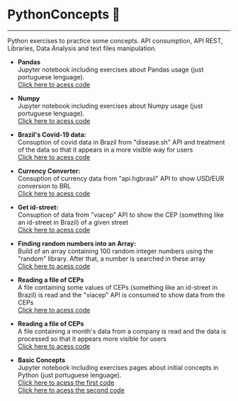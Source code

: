 # PythonConcepts 🐍
<hr>
Python exercises to practice some concepts. API consumption, API REST, Libraries, Data Analysis and text files manipulation.

- <b> Pandas </b> <br>
 Jupyter notebook including exercises about Pandas usage (just portuguese lenguage). <br>
 <a href="https://github.com/luizottavioc/PythonConcepts/blob/main/3_pandas.ipynb"> Click here to acess code</a> <br>

 - <b> Numpy </b> <br>
 Jupyter notebook including exercises about Numpy usage (just portuguese lenguage). <br>
 <a href="https://github.com/luizottavioc/PythonConcepts/blob/main/1_numpy.ipynb"> Click here to acess code</a> <br>

- <b> Brazil's Covid-19 data: </b> <br>
 Consuption of covid data in Brazil from "disease.sh" API and treatment of the data so that it appears in a more visible way for users <br>
 <a href="https://github.com/luizottavioc/PythonConcepts/blob/main/APICons-CovidNumbers.py"> Click here to acess code</a>

- <b> Currency Converter: </b> <br>
 Consuption of currency data from "api.hgbrasil" API to show USD/EUR conversion to BRL <br>
 <a href="https://github.com/luizottavioc/PythonConcepts/blob/main/APICons-CurrencyConverter.py"> Click here to acess code</a>
 
 - <b> Get id-street: </b> <br>
 Consuption of data from "viacep" API to show the CEP (something like an id-street in Brazil) of a given street <br>
 <a href="https://github.com/luizottavioc/PythonConcepts/blob/main/APICons-CepStreets.py"> Click here to acess code</a>

 - <b> Finding random numbers into an Array: </b> <br>
 Build of an array containing 100 random integer numbers using the "random" library. After that, a number is searched in these array <br>
 <a href="https://github.com/luizottavioc/PythonConcepts/blob/main/RandomNumbers.py"> Click here to acess code</a>

 - <b> Reading a file of CEPs </b> <br>
 A file containing some values of CEPs (something like an id-street in Brazil) is read and the "viacep" API is consumed to show data from the CEPs <br>
 <a href="https://github.com/luizottavioc/PythonConcepts/blob/main/ReadFile%2BAPICons.py"> Click here to acess code</a>

 - <b> Reading a file of CEPs </b> <br>
 A file containing a month's data from a company is read and the data is processed so that it appears more visible for users <br>
 <a href="https://github.com/luizottavioc/PythonConcepts/blob/main/readingFile.py"> Click here to acess code</a>
 
  - <b> Basic Concepts </b> <br>
 Jupyter notebook including exercises pages about initial concepts in Python (just portuguese lenguage). <br>
 <a href="https://github.com/luizottavioc/PythonConcepts/blob/main/1_intro_python.ipynb"> Click here to acess the first code</a> <br>
 <a href="https://github.com/luizottavioc/PythonConcepts/blob/main/2_estruturas_controle_python.ipynb"> Click here to acess the second code</a>



